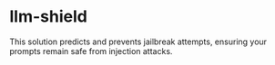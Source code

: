 # llm-shield
This solution predicts and prevents jailbreak attempts, ensuring your prompts remain safe from injection attacks.
